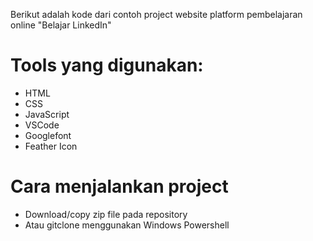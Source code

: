 Berikut adalah kode dari contoh project website platform pembelajaran online "Belajar LinkedIn"

# Tools yang digunakan:
- HTML
- CSS
- JavaScript
- VSCode
- Googlefont
- Feather Icon

# Cara menjalankan project
- Download/copy zip file pada repository
- Atau gitclone menggunakan Windows Powershell

